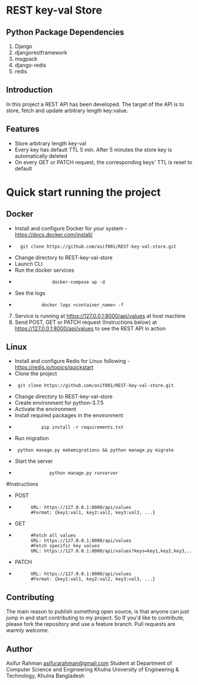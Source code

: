 # REST key-val Store


## Python Package Dependencies
1. Django
2. djangorestframework
3. msgpack
4. django-redis
5. redis 


## Introduction
In this project a REST API has been developed. The target of the API is to store, fetch and update arbitrary length key:value. 


## Features
* Store arbitrary length key-val
* Every key has default TTL 5 min. After 5 minutes the store key is automatically deleted
* On every GET or PATCH request, the corresponding keys' TTL is reset to default  


# Quick start running the project
## Docker
*	Install and configure Docker for your system - https://docs.docker.com/install/
*       git clone https://github.com/asif001/REST-key-val-store.git
*	Change directory to REST-key-val-store 
* 	Launch CLI
*	Run the docker services 
*                   docker-compose up -d
*	See the logs 
*               docker logs <container_name> -f
7.	Service is running at https://127.0.0.1:8000/api/values at host machine
8.	Send POST, GET or PATCH request (Instructions below) at https://127.0.0.1:8000/api/values to see the REST API in action

## Linux
*  Install and configure Redis for Linux following - https://redis.io/topics/quickstart
* Clone the project
*      git clone https://github.com/asif001/REST-key-val-store.git
*	Change directory to REST-key-val-store
*  Create environment for python-3.7.5
*  Activate the environment
*  Install required packages in the environment  
*               pip install -r requirements.txt
*  Run migration
*      python manage.py makemigrations && python manage.py migrate
*   Start the server
*                  python manage.py runserver 

#Instructions
*   POST
*           URL: https://127.0.0.1:8000/api/values
            #Format: {key1:val1, key2:val2, key3:val3, ...}
*   GET
*           #Fetch all values           
            URL: https://127.0.0.1:8000/api/values
            #Fetch specific key values
            URL: https://127.0.0.1:8000/api/values?keys=key1,key2,key3,..
*   PATCH
*           URL: https://127.0.0.1:8000/api/values
            #Format: {key1:val1, key2:val2, key3:val3, ...}

## Contributing
The main reason to publish something open source, is that anyone can just jump in and start contributing to my project.
So If you'd like to contribute, please fork the repository and use a feature branch. Pull requests are warmly welcome.


## Author
Asifur Rahman
asifurarahman@gmail.com
Student at Department of Computer Science and Engineering
Khulna University of Engineering & Technology, Khulna
Bangladesh